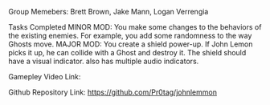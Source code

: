 Group Memebers: 
    Brett Brown, Jake Mann, Logan Verrengia 

Tasks Completed 
    MINOR MOD: You make some changes to the behaviors of the existing enemies. For example, you add some randomness to the way Ghosts move.
    MAJOR MOD: You create a shield power-up. If John Lemon picks it up, he can collide with a Ghost and destroy it. The shield should have a visual indicator. also has multiple audio indicators.

Gamepley Video Link: 
    

Github Repository Link:
    https://github.com/Pr0tag/johnlemmon
